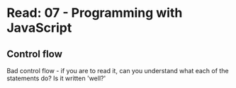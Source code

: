 
# Read: 07 - Programming with JavaScript


## Control flow 

Bad control flow - if you are to read it, can you understand what each of the statements do? Is it written 'well?'